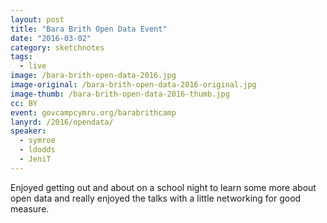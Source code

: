 ```yaml
---
layout: post
title: "Bara Brith Open Data Event"
date: "2016-03-02"
category: sketchnotes
tags:
  - live
image: /bara-brith-open-data-2016.jpg
image-original: /bara-brith-open-data-2016-original.jpg
image-thumb: /bara-brith-open-data-2016-thumb.jpg
cc: BY
event: govcampcymru.org/barabrithcamp
lanyrd: /2016/opendata/
speaker:
  - symroe
  - ldodds
  - JeniT
---
```


Enjoyed getting out and about on a school night to learn some more about open data and really enjoyed the talks with a little networking for good measure.

